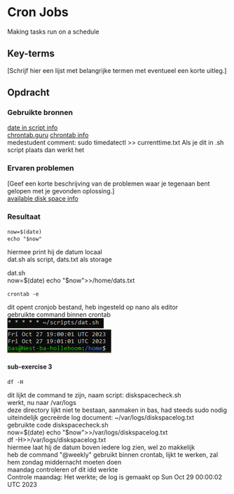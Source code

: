 # Cron Jobs
Making tasks run on a schedule

## Key-terms
[Schrijf hier een lijst met belangrijke termen met eventueel een korte uitleg.]

## Opdracht
### Gebruikte bronnen
[date in script info](https://www.cyberciti.biz/faq/unix-linux-getting-current-date-in-bash-ksh-shell-script/)  
[chrontab.guru](https://crontab.guru/)
[chrontab info](https://phoenixnap.com/kb/set-up-cron-job-linux)  
medestudent comment: sudo timedatectl >> currenttime.txt Als je dit in .sh script plaats dan werkt het
### Ervaren problemen
[Geef een korte beschrijving van de problemen waar je tegenaan bent gelopen met je gevonden oplossing.]  
[available disk space info](https://www.linuxfoundation.org/blog/blog/classic-sysadmin-how-to-check-disk-space-on-linux-from-the-command-line)

### Resultaat
    now=$(date)
    echo "$now"
hiermee print hij de datum locaal  
dat.sh als script, dats.txt als storage

dat.sh  
    now=$(date)
    echo "$now">>/home/dats.txt  

    crontab -e
dit opent cronjob bestand, heb ingesteld op nano als editor  
gebruikte command binnen crontab  
![command](images/10-crontab-1.PNG)  
![success](images/10-timelysuccess.PNG)  

#### sub-exercise 3
    df -H  
dit lijkt de command te zijn, naam script: diskspacecheck.sh  
werkt, nu naar /var/logs  
deze directory lijkt niet te bestaan, aanmaken in bas, had steeds sudo nodig  
uiteindelijk gecreërde log document: ~/var/logs/diskspacelog.txt  
gebruikte code diskspacecheck.sh  
    now=$(date)  
    echo "$now">>/var/logs/diskspacelog.txt  
    df -H>>/var/logs/diskspacelog.txt  
hiermee laat hij de datum boven iedere log zien, wel zo makkelijk  
heb de command "@weekly" gebruikt binnen crontab, lijkt te werken, zal hem zondag middernacht moeten doen  
maandag controleren of dit idd werkte  
Controle maandag: Het werkte; de log is gemaakt op Sun Oct 29 00:00:02 UTC 2023